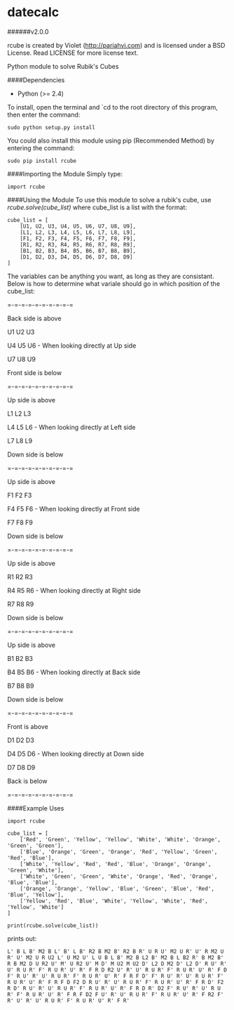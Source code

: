 datecalc
========
######v2.0.0

rcube is created by Violet (http://pariahvi.com) and is licensed under a BSD License. Read LICENSE for more license text.

Python module to solve Rubik's Cubes

####Dependencies
* Python (>= 2.4)

To install, open the terminal and `cd to the root directory of this program, then enter the command:
```
sudo python setup.py install
```

You could also install this module using pip (Recommended Method) by entering the command:
```
sudo pip install rcube
```

####Importing the Module
Simply type:
```
import rcube
```

####Using the Module
To use this module to solve a rubik's cube, use *rcube.solve(cube_list)* where cube_list is a list with the format:

```
cube_list = [
    [U1, U2, U3, U4, U5, U6, U7, U8, U9],
    [L1, L2, L3, L4, L5, L6, L7, L8, L9],
    [F1, F2, F3, F4, F5, F6, F7, F8, F9],
    [R1, R2, R3, R4, R5, R6, R7, R8, R9],
    [B1, B2, B3, B4, B5, B6, B7, B8, B9],
    [D1, D2, D3, D4, D5, D6, D7, D8, D9]
]
```
The variables can be anything you want, as long as they are consistant.  Below is how to determine what variale should go in which position of the cube_list:

=-=-=-=-=-=-=-=-=-=

Back side is above

U1 U2 U3

U4 U5 U6 - When looking directly at Up side

U7 U8 U9

Front side is below

=-=-=-=-=-=-=-=-=-=

Up side is above

L1 L2 L3

L4 L5 L6 - When looking directly at Left side

L7 L8 L9

Down side is below

=-=-=-=-=-=-=-=-=-=

Up side is above

F1 F2 F3

F4 F5 F6 - When looking directly at Front side

F7 F8 F9

Down side is below

=-=-=-=-=-=-=-=-=-=

Up side is above

R1 R2 R3

R4 R5 R6 - When looking directly at Right side

R7 R8 R9

Down side is below

=-=-=-=-=-=-=-=-=-=

Up side is above

B1 B2 B3

B4 B5 B6 - When looking directly at Back side

B7 B8 B9

Down side is below

=-=-=-=-=-=-=-=-=-=

Front is above

D1 D2 D3

D4 D5 D6 - When looking directly at Down side

D7 D8 D9

Back is below

=-=-=-=-=-=-=-=-=-=

####Example Uses
```
import rcube

cube_list = [
    ['Red', 'Green', 'Yellow', 'Yellow', 'White', 'White', 'Orange', 'Green', 'Green'],
    ['Blue', 'Orange', 'Green', 'Orange', 'Red', 'Yellow', 'Green', 'Red', 'Blue'],
    ['White', 'Yellow', 'Red', 'Red', 'Blue', 'Orange', 'Orange', 'Green', 'White'],
    ['White', 'Green', 'Green', 'White', 'Orange', 'Red', 'Orange', 'Blue', 'Blue'],
    ['Orange', 'Orange', 'Yellow', 'Blue', 'Green', 'Blue', 'Red', 'Blue', 'Yellow'],
    ['Yellow', 'Red', 'Blue', 'White', 'Yellow', 'White', 'Red', 'Yellow', 'White']
]

print(rcube.solve(cube_list))
```
prints out:
```
L' B L B' M2 B L' B' L B' R2 B M2 B' R2 B R' U R U' M2 U R' U' R M2 U R' U' M2 U R U2 L' U M2 U' L U B L B' M2 B L2 B' M2 B L B2 R' B M2 B' R B M2 D U R2 U' M' U R2 U' M D' M U2 M U2 D' L2 D M2 D' L2 D' R U' R' U' R U R' F' R U R' U' R' F R D R2 U' R' U' R U R' F' R U R' U' R' F D F' R U' R' U' R U R' F' R U R' U' R' F R F D' F' R U' R' U' R U R' F' R U R' U' R' F R F D F2 D R U' R' U' R U R' F' R U R' U' R' F R D' F2 R D' R U' R' U' R U R' F' R U R' U' R' F R D R' D2 F' R U' R' U' R U R' F' R U R' U' R' F R F D2 F U' R' U' R U R' F' R U R' U' R' F R2 F' R' U' R' U' R U R' F' R U R' U' R' F R'
```
